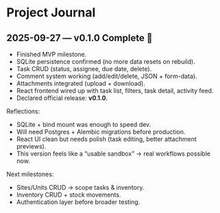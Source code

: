 # Project Journal

## 2025-09-27 — v0.1.0 Complete 🎉
- Finished MVP milestone.
- SQLite persistence confirmed (no more data resets on rebuild).
- Task CRUD (status, assignee, due date, delete).
- Comment system working (add/edit/delete, JSON + form-data).
- Attachments integrated (upload + download).
- React frontend wired up with task list, filters, task detail, activity feed.
- Declared official release: **v0.1.0**.

Reflections:
- SQLite + bind mount was enough to speed dev.
- Will need Postgres + Alembic migrations before production.
- React UI clean but needs polish (task editing, better attachment previews).
- This version feels like a “usable sandbox” → real workflows possible now.

Next milestones:
- Sites/Units CRUD → scope tasks & inventory.
- Inventory CRUD + stock movements.
- Authentication layer before broader testing.